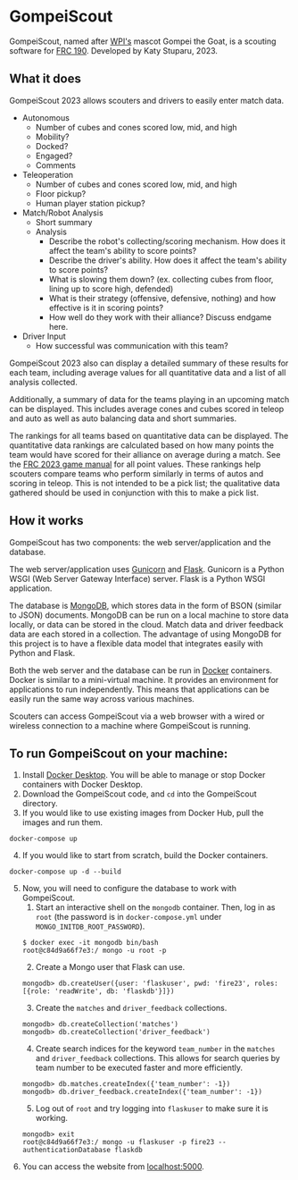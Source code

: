 # GompeiScout

GompeiScout, named after [WPI's](https://www.wpi.edu/) mascot Gompei the Goat, is a scouting software for [FRC 190](https://wp.wpi.edu/frc190/).
Developed by Katy Stuparu, 2023.

## What it does

GompeiScout 2023 allows scouters and drivers to easily enter match data.
* Autonomous
  * Number of cubes and cones scored low, mid, and high
  * Mobility?
  * Docked?
  * Engaged?
  * Comments
* Teleoperation
  * Number of cubes and cones scored low, mid, and high
  * Floor pickup?
  * Human player station pickup?
* Match/Robot Analysis
  * Short summary
  * Analysis
    * Describe the robot's collecting/scoring mechanism. How does it affect the team's ability to score points? 
    * Describe the driver's ability. How does it affect the team's ability to score points? 
    * What is slowing them down? (ex. collecting cubes from floor, lining up to score high, defended)
    * What is their strategy (offensive, defensive, nothing) and how effective is it in scoring points? 
    * How well do they work with their alliance? Discuss endgame here.
* Driver Input
  * How successful was communication with this team?

GompeiScout 2023 also can display a detailed summary of these results for each team, including average values for all 
quantitative data and a list of all analysis collected.

Additionally, a summary of data for the teams playing in an upcoming match can be displayed. This includes average 
cones and cubes scored in teleop and auto as well as auto balancing data and short summaries.

The rankings for all teams based on quantitative data can be displayed. The quantitative data rankings are calculated 
based on how many points the team would have scored for their alliance on average during a match. See the
[FRC 2023 game manual](https://firstfrc.blob.core.windows.net/frc2023/Manual/2023FRCGameManual.pdf) for all point 
values. These rankings help scouters compare teams who perform similarly in terms of autos and scoring in teleop. This 
is not intended to be a pick list; the qualitative data gathered should be used in conjunction with this to make a pick 
list.

## How it works

GompeiScout has two components: the web server/application and the database.

The web server/application uses [Gunicorn](https://gunicorn.org) and [Flask](https://flask.palletsprojects.com). 
Gunicorn is a Python WSGI (Web Server Gateway Interface) server. Flask is a Python WSGI application.

The database is [MongoDB](https://www.mongodb.com), which stores data in the form of BSON (similar to JSON) documents. 
MongoDB can be run on a local machine to store data locally, or data can be stored in the cloud. Match data and driver 
feedback data are each stored in a collection. The advantage of using MongoDB for this project is to have a flexible
data model that integrates easily with Python and Flask.

Both the web server and the database can be run in [Docker](https://www.docker.com) containers. Docker is similar to 
a mini-virtual machine. It provides an environment for applications to run independently. This means that applications 
can be easily run the same way across various machines.

Scouters can access GompeiScout via a web browser with a wired or wireless connection to a machine where GompeiScout is 
running.

## To run GompeiScout on your machine:
1. Install [Docker Desktop](https://www.docker.com/products/docker-desktop). You will be able to manage or stop Docker
containers with Docker Desktop.
2. Download the GompeiScout code, and ```cd``` into the GompeiScout directory.
3. If you would like to use existing images from Docker Hub, pull the images and run them.
```
docker-compose up
```
4. If you would like to start from scratch, build the Docker containers.
```
docker-compose up -d --build
```
5. Now, you will need to configure the database to work with GompeiScout.
   1. Start an interactive shell on the ```mongodb``` container. Then, log in as ```root``` (the password is in 
   ```docker-compose.yml``` under ```MONGO_INITDB_ROOT_PASSWORD```).
   ```
   $ docker exec -it mongodb bin/bash
   root@c84d9a66f7e3:/ mongo -u root -p
   ```
   2. Create a Mongo user that Flask can use. 
   ```
   mongodb> db.createUser({user: 'flaskuser', pwd: 'fire23', roles: [{role: 'readWrite', db: 'flaskdb'}]})
   ```
   3. Create the ```matches``` and ```driver_feedback``` collections.
   ```
   mongodb> db.createCollection('matches')
   mongodb> db.createCollection('driver_feedback')
   ```
   4. Create search indices for the keyword ```team_number``` in the ```matches``` and ```driver_feedback``` 
   collections. This allows for search queries by team number to be executed faster and more efficiently.
   ```
   mongodb> db.matches.createIndex({'team_number': -1})
   mongodb> db.driver_feedback.createIndex({'team_number': -1})
   ```
   5. Log out of ```root``` and try logging into ```flaskuser``` to make sure it is working.
   ```
   mongodb> exit
   root@c84d9a66f7e3:/ mongo -u flaskuser -p fire23 --authenticationDatabase flaskdb
   ```
6. You can access the website from [localhost:5000](localhost:5000).
